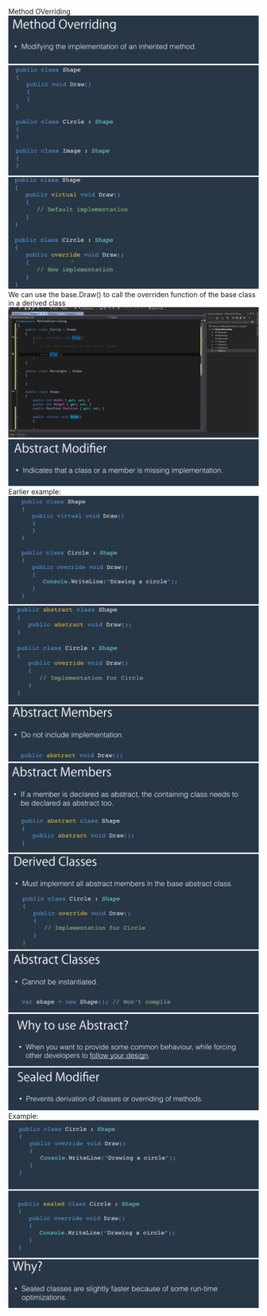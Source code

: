  Method OVerriding
 ![alt text](image.png)
 ![alt text](image-1.png)
 ![alt text](image-2.png)
 We can use the base.Draw() to call the overriden function of the base class in a derived class
 ![alt text](image-3.png)
 ![alt text](image-4.png)
 Earlier example:
 ![alt text](image-5.png)
 ![alt text](image-6.png)
 ![alt text](image-7.png)
 ![alt text](image-8.png)
 ![alt text](image-9.png)
 ![alt text](image-10.png)
 ![alt text](image-11.png)
 ![alt text](image-12.png)
 Example:
 ![alt text](image-13.png)
 ![alt text](image-14.png)
 ![alt text](image-15.png)